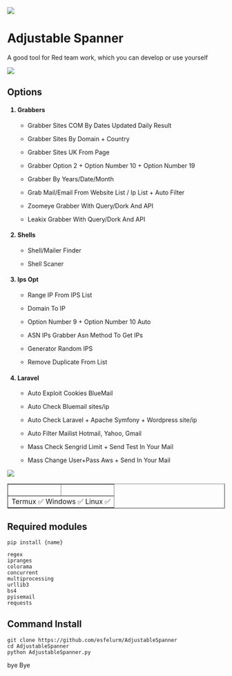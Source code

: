<img src="https://github-production-user-asset-6210df.s3.amazonaws.com/104654028/279126175-48e2ca4e-fdb7-4559-80cb-2903d8d12c86.jpg">

# Adjustable Spanner

A good tool for Red team work, which you can develop or use yourself 


<img src="https://github-production-user-asset-6210df.s3.amazonaws.com/104654028/279126358-25248ac7-1fd8-4242-98e2-4d7c86fb669a.png">

## Options

<ol>

<h4><li>Grabbers</li></h4>

- Grabber Sites COM By Dates Updated Daily Result 

- Grabber Sites By Domain + Country

- Grabber Sites UK From Page

- Grabber Option 2 + Option Number 10 + Option Number 19

- Grabber By Years/Date/Month

- Grab Mail/Email From Website List / Ip List + Auto Filter

- Zoomeye Grabber With Query/Dork And API

- Leakix Grabber With Query/Dork And API

<h4><li>Shells</li></h4>

- Shell/Mailer Finder

- Shell Scaner

<h4><li>Ips Opt</li></h4>

- Range IP From IPS List

- Domain To IP

- Option Number 9 + Option Number 10 Auto

- ASN IPs Grabber Asn Method To Get IPs

- Generator Random IPS

- Remove Duplicate From List

<h4><li>Laravel</li></h4>

- Auto Exploit Cookies BlueMail

- Auto Check Bluemail sites/ip

- Auto Check Laravel + Apache Symfony + Wordpress site/ip

- Auto Filter Mailist Hotmail, Yahoo, Gmail

- Mass Check Sengrid Limit + Send Test In Your Mail

- Mass Change User+Pass Aws + Send In Your Mail 

</ol>

<img src="https://github-production-user-asset-6210df.s3.amazonaws.com/104654028/279127147-735c33d4-90ab-4ede-9468-64723c5aac72.png">

<table border="1">
  <tr>
    <td>&nbsp;</td>
    <td>&nbsp;</td>
  </tr>
  <tr>
    <td colspan="2" style="text-align:center; border-top: 1px solid black;">Termux ✅ Windows ✅ Linux ✅</td>
  </tr>
</table>


## Required modules 

`pip install {name}`

```
regex
ipranges
colorama
concurrent
multiprocessing
urllib3
bs4
pyisemail
requests
```

## Command Install

```
git clone https://github.com/esfelurm/AdjustableSpanner
cd AdjustableSpanner
python AdjustableSpanner.py
```

bye Bye 
